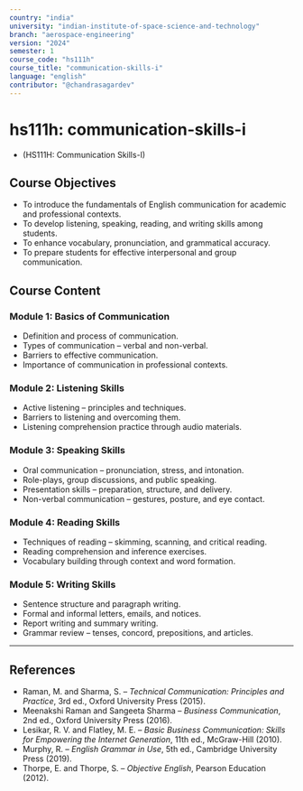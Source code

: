```yaml
---
country: "india"
university: "indian-institute-of-space-science-and-technology"
branch: "aerospace-engineering"
version: "2024"
semester: 1
course_code: "hs111h"
course_title: "communication-skills-i"
language: "english"
contributor: "@chandrasagardev"
---
```


# hs111h: communication-skills-i
  - (HS111H: Communication Skills-I)

## Course Objectives
* To introduce the fundamentals of English communication for academic and professional contexts.  
* To develop listening, speaking, reading, and writing skills among students.  
* To enhance vocabulary, pronunciation, and grammatical accuracy.  
* To prepare students for effective interpersonal and group communication.  

## Course Content

### Module 1: Basics of Communication
* Definition and process of communication.  
* Types of communication – verbal and non-verbal.  
* Barriers to effective communication.  
* Importance of communication in professional contexts.  

### Module 2: Listening Skills
* Active listening – principles and techniques.  
* Barriers to listening and overcoming them.  
* Listening comprehension practice through audio materials.  

### Module 3: Speaking Skills
* Oral communication – pronunciation, stress, and intonation.  
* Role-plays, group discussions, and public speaking.  
* Presentation skills – preparation, structure, and delivery.  
* Non-verbal communication – gestures, posture, and eye contact.  

### Module 4: Reading Skills
* Techniques of reading – skimming, scanning, and critical reading.  
* Reading comprehension and inference exercises.  
* Vocabulary building through context and word formation.  

### Module 5: Writing Skills
* Sentence structure and paragraph writing.  
* Formal and informal letters, emails, and notices.  
* Report writing and summary writing.  
* Grammar review – tenses, concord, prepositions, and articles.  

---

## References

* Raman, M. and Sharma, S. – *Technical Communication: Principles and Practice*, 3rd ed., Oxford University Press (2015).  
* Meenakshi Raman and Sangeeta Sharma – *Business Communication*, 2nd ed., Oxford University Press (2016).  
* Lesikar, R. V. and Flatley, M. E. – *Basic Business Communication: Skills for Empowering the Internet Generation*, 11th ed., McGraw-Hill (2010).  
* Murphy, R. – *English Grammar in Use*, 5th ed., Cambridge University Press (2019).  
* Thorpe, E. and Thorpe, S. – *Objective English*, Pearson Education (2012).
